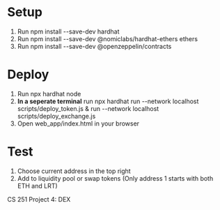 # Setup
1) Run npm install --save-dev hardhat
2) Run npm install --save-dev @nomiclabs/hardhat-ethers ethers
3) Run npm install --save-dev @openzeppelin/contracts

# Deploy
1) Run npx hardhat node
2) **In a seperate terminal** run npx hardhat run --network localhost scripts/deploy_token.js &
   run --network localhost scripts/deploy_exchange.js
3) Open web_app/index.html in your browser

# Test
1) Choose current address in the top right
2) Add to liquidity pool or swap tokens (Only address 1 starts with both ETH and LRT)

CS 251 Project 4: DEX
